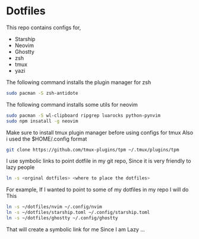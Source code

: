 # Dotfiles

This repo contains configs for, 

- Starship
- Neovim
- Ghostty
- zsh
- tmux
- yazi

The following command installs the plugin manager for zsh
```bash
sudo pacman -S zsh-antidote
```
The following command installs some utils for neovim 
```bash
sudo pacman -S wl-clipboard ripgrep luarocks python-pynvim
sudo npm insatall -g neovim
```
Make sure to install tmux plugin manager before using configs for tmux
Also i used the $HOME/.config format
```bash
git clone https://github.com/tmux-plugins/tpm ~/.tmux/plugins/tpm
```

I use symbolic links to point dotfile in my git repo, Since it is very friendly to lazy people
```bash
ln -s <orginal dotfiles> <where to place the dotfiles>
```

For example, If I wanted to point to some of my dotfiles in my repo I will do This
```bash
ln -s ~/dotfiles/nvim ~/.config/nvim
ln -s ~/dotfiles/starship.toml ~/.config/starship.toml
ln -s ~/dotfiles/ghostty ~/.config/ghostty
```

That will create a symbolic link for me Since I am Lazy ...
